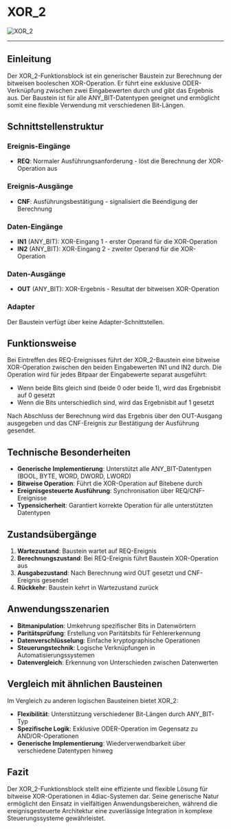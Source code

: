 # XOR_2

![XOR_2](https://user-images.githubusercontent.com/116869307/214143689-2a5c46a2-8706-400e-9fc7-fc74efa57eea.png)

* * * * * * * * * *

## Einleitung
Der XOR_2-Funktionsblock ist ein generischer Baustein zur Berechnung der bitweisen booleschen XOR-Operation. Er führt eine exklusive ODER-Verknüpfung zwischen zwei Eingabewerten durch und gibt das Ergebnis aus. Der Baustein ist für alle ANY_BIT-Datentypen geeignet und ermöglicht somit eine flexible Verwendung mit verschiedenen Bit-Längen.

## Schnittstellenstruktur

### **Ereignis-Eingänge**
- **REQ**: Normaler Ausführungsanforderung - löst die Berechnung der XOR-Operation aus

### **Ereignis-Ausgänge**
- **CNF**: Ausführungsbestätigung - signalisiert die Beendigung der Berechnung

### **Daten-Eingänge**
- **IN1** (ANY_BIT): XOR-Eingang 1 - erster Operand für die XOR-Operation
- **IN2** (ANY_BIT): XOR-Eingang 2 - zweiter Operand für die XOR-Operation

### **Daten-Ausgänge**
- **OUT** (ANY_BIT): XOR-Ergebnis - Resultat der bitweisen XOR-Operation

### **Adapter**
Der Baustein verfügt über keine Adapter-Schnittstellen.

## Funktionsweise
Bei Eintreffen des REQ-Ereignisses führt der XOR_2-Baustein eine bitweise XOR-Operation zwischen den beiden Eingabewerten IN1 und IN2 durch. Die Operation wird für jedes Bitpaar der Eingabewerte separat ausgeführt:
- Wenn beide Bits gleich sind (beide 0 oder beide 1), wird das Ergebnisbit auf 0 gesetzt
- Wenn die Bits unterschiedlich sind, wird das Ergebnisbit auf 1 gesetzt

Nach Abschluss der Berechnung wird das Ergebnis über den OUT-Ausgang ausgegeben und das CNF-Ereignis zur Bestätigung der Ausführung gesendet.

## Technische Besonderheiten
- **Generische Implementierung**: Unterstützt alle ANY_BIT-Datentypen (BOOL, BYTE, WORD, DWORD, LWORD)
- **Bitweise Operation**: Führt die XOR-Operation auf Bitebene durch
- **Ereignisgesteuerte Ausführung**: Synchronisation über REQ/CNF-Ereignisse
- **Typensicherheit**: Garantiert korrekte Operation für alle unterstützten Datentypen

## Zustandsübergänge
1. **Wartezustand**: Baustein wartet auf REQ-Ereignis
2. **Berechnungszustand**: Bei REQ-Ereignis führt Baustein XOR-Operation aus
3. **Ausgabezustand**: Nach Berechnung wird OUT gesetzt und CNF-Ereignis gesendet
4. **Rückkehr**: Baustein kehrt in Wartezustand zurück

## Anwendungsszenarien
- **Bitmanipulation**: Umkehrung spezifischer Bits in Datenwörtern
- **Paritätsprüfung**: Erstellung von Paritätsbits für Fehlererkennung
- **Datenverschlüsselung**: Einfache kryptographische Operationen
- **Steuerungstechnik**: Logische Verknüpfungen in Automatisierungssystemen
- **Datenvergleich**: Erkennung von Unterschieden zwischen Datenwerten

## Vergleich mit ähnlichen Bausteinen
Im Vergleich zu anderen logischen Bausteinen bietet XOR_2:
- **Flexibilität**: Unterstützung verschiedener Bit-Längen durch ANY_BIT-Typ
- **Spezifische Logik**: Exklusive ODER-Operation im Gegensatz zu AND/OR-Operationen
- **Generische Implementierung**: Wiederverwendbarkeit über verschiedene Datentypen hinweg

## Fazit
Der XOR_2-Funktionsblock stellt eine effiziente und flexible Lösung für bitweise XOR-Operationen in 4diac-Systemen dar. Seine generische Natur ermöglicht den Einsatz in vielfältigen Anwendungsbereichen, während die ereignisgesteuerte Architektur eine zuverlässige Integration in komplexe Steuerungssysteme gewährleistet.
